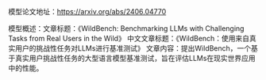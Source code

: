 模型论文地址：https://arxiv.org/abs/2406.04770

模型概述：文章标题：《WildBench: Benchmarking LLMs with Challenging Tasks from Real Users in the Wild》
中文文章标题：《WildBench：使用来自真实用户的挑战性任务对LLMs进行基准测试》
文章内容：提出WildBench，一个基于真实用户挑战性任务的大型语言模型基准测试，旨在评估LLMs在现实世界应用中的性能。
